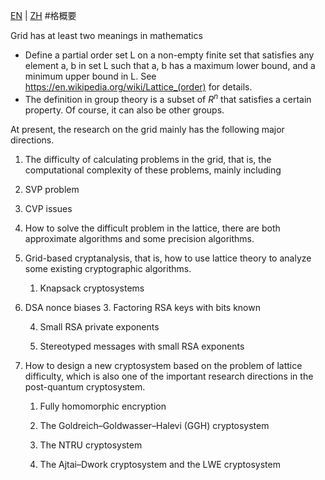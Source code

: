 [EN](./overview.md) | [ZH](./overview-zh.md)
#格概要


Grid has at least two meanings in mathematics


- Define a partial order set L on a non-empty finite set that satisfies any element a, b in set L such that a, b has a maximum lower bound, and a minimum upper bound in L. See https://en.wikipedia.org/wiki/Lattice_(order) for details.
- The definition in group theory is a subset of $R^n$ that satisfies a certain property. Of course, it can also be other groups.


At present, the research on the grid mainly has the following major directions.


1. The difficulty of calculating problems in the grid, that is, the computational complexity of these problems, mainly including
1. SVP problem
2. CVP issues
2. How to solve the difficult problem in the lattice, there are both approximate algorithms and some precision algorithms.
3. Grid-based cryptanalysis, that is, how to use lattice theory to analyze some existing cryptographic algorithms.
    1. Knapsack cryptosystems

2. DSA nonce biases
    3. Factoring RSA keys with bits known

    4. Small RSA private exponents

    5. Stereotyped messages with small RSA exponents

4. How to design a new cryptosystem based on the problem of lattice difficulty, which is also one of the important research directions in the post-quantum cryptosystem.
    1. Fully homomorphic encryption

    2. The Goldreich–Goldwasser–Halevi (GGH) cryptosystem

    3. The NTRU cryptosystem

    4. The Ajtai–Dwork cryptosystem and the LWE cryptosystem


